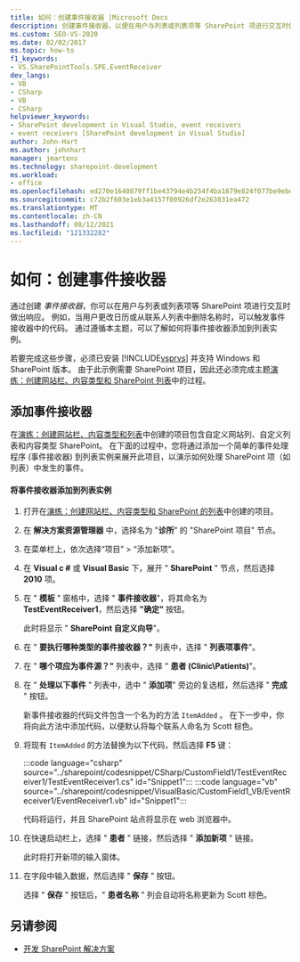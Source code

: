 ```yaml
---
title: 如何：创建事件接收器 |Microsoft Docs
description: 创建事件接收器，以便在用户与列表或列表项等 SharePoint 项进行交互时做出响应。
ms.custom: SEO-VS-2020
ms.date: 02/02/2017
ms.topic: how-to
f1_keywords:
- VS.SharePointTools.SPE.EventReceiver
dev_langs:
- VB
- CSharp
- VB
- CSharp
helpviewer_keywords:
- SharePoint development in Visual Studio, event receivers
- event receivers [SharePoint development in Visual Studio]
author: John-Hart
ms.author: johnhart
manager: jmartens
ms.technology: sharepoint-development
ms.workload:
- office
ms.openlocfilehash: ed270e1640879ff1be43794e4b254f4ba1879e824f077be9ebd39bdc68a96cb7
ms.sourcegitcommit: c72b2f603e1eb3a4157f00926df2e263831ea472
ms.translationtype: MT
ms.contentlocale: zh-CN
ms.lasthandoff: 08/12/2021
ms.locfileid: "121332282"
---
```

# <a name="how-to-create-an-event-receiver"></a>如何：创建事件接收器
  通过创建 *事件接收器*，你可以在用户与列表或列表项等 SharePoint 项进行交互时做出响应。 例如，当用户更改日历或从联系人列表中删除名称时，可以触发事件接收器中的代码。 通过遵循本主题，可以了解如何将事件接收器添加到列表实例。

 若要完成这些步骤，必须已安装 [!INCLUDE[vsprvs](../sharepoint/includes/vsprvs-md.md)] 并支持 Windows 和 SharePoint 版本。 由于此示例需要 SharePoint 项目，因此还必须完成主题[演练：创建网站栏、内容类型和 SharePoint 列表](../sharepoint/walkthrough-create-a-site-column-content-type-and-list-for-sharepoint.md)中的过程。

## <a name="adding-an-event-receiver"></a>添加事件接收器
 在[演练：创建网站栏、内容类型和列表](../sharepoint/walkthrough-create-a-site-column-content-type-and-list-for-sharepoint.md)中创建的项目包含自定义网站列、自定义列表和内容类型 SharePoint。 在下面的过程中，您将通过添加一个简单的事件处理程序 (事件接收器) 到列表实例来展开此项目，以演示如何处理 SharePoint 项（如列表）中发生的事件。

#### <a name="to-add-an-event-receiver-to-the-list-instance"></a>将事件接收器添加到列表实例

1. 打开在[演练：创建网站栏、内容类型和 SharePoint 的列表](../sharepoint/walkthrough-create-a-site-column-content-type-and-list-for-sharepoint.md)中创建的项目。

2. 在 **解决方案资源管理器** 中，选择名为 "**诊所**" 的 "SharePoint 项目" 节点。

3. 在菜单栏上，依次选择“项目” > “添加新项”。

4. 在 **Visual c #** 或 **Visual Basic** 下，展开 " **SharePoint** " 节点，然后选择 **2010** 项。

5. 在 " **模板** " 窗格中，选择 " **事件接收器**"，将其命名为 **TestEventReceiver1**，然后选择 **"确定"** 按钮。

     此时将显示 " **SharePoint 自定义向导**"。

6. 在 " **要执行哪种类型的事件接收器？"** 列表中，选择 " **列表项事件**"。

7. 在 " **哪个项应为事件源？"** 列表中，选择 " **患者 (Clinic\Patients)**"。

8. 在 " **处理以下事件** " 列表中，选中 " **添加项**" 旁边的复选框，然后选择 " **完成** " 按钮。

     新事件接收器的代码文件包含一个名为的方法 `ItemAdded` 。 在下一步中，你将向此方法中添加代码，以便默认将每个联系人命名为 Scott 棕色。

9. 将现有 `ItemAdded` 的方法替换为以下代码，然后选择 **F5** 键：

     :::code language="csharp" source="../sharepoint/codesnippet/CSharp/CustomField1/TestEventReceiver1/TestEventReceiver1.cs" id="Snippet1":::
     :::code language="vb" source="../sharepoint/codesnippet/VisualBasic/CustomField1_VB/EventReceiver1/EventReceiver1.vb" id="Snippet1":::

     代码将运行，并且 SharePoint 站点将显示在 web 浏览器中。

10. 在快速启动栏上，选择 " **患者** " 链接，然后选择 " **添加新项** " 链接。

     此时将打开新项的输入窗体。

11. 在字段中输入数据，然后选择 " **保存** " 按钮。

     选择 " **保存** " 按钮后，" **患者名称** " 列会自动将名称更新为 Scott 棕色。

## <a name="see-also"></a>另请参阅

- [开发 SharePoint 解决方案](../sharepoint/developing-sharepoint-solutions.md)